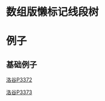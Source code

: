 # 数组版懒标记线段树

# 例子

## 基础例子

[洛谷P3372](https://www.luogu.com.cn/record/177875192)

[洛谷P3373](https://www.luogu.com.cn/record/177872665)